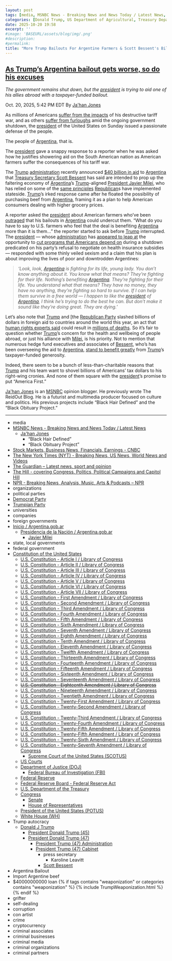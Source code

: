 ```yaml
---
layout: post
tags: [media, MSNBC News - Breaking News and News Today / Latest News, Ja’han Jones, “Black Hair Defined”, “Black Obituary Project”, Stock Markets Business News Financials Earnings - CNBC, The New York Times (NYT) - Breaking News US News World News and Videos, The Guardian – Latest news sport and opinion, The Hill - covering Congress Politics Political Campaigns and Capitol Hill, NPR - Breaking News Analysis Music Arts & Podcasts – NPR, organizations, political parties, Democrat Party, Trumpian Party, universities, companies, foreign governments, Inicio / Argentina.gob.ar, Presidencia de la Nación / Argentina.gob.ar, Javier Milei, state local governments, federal government, Constitution of the United States, U.S. Constitution - Article I / Library of Congress, U.S. Constitution - Article II / Library of Congress, U.S. Constitution - Article III / Library of Congress, U.S. Constitution - Article IV / Library of Congress, U.S. Constitution - Article V / Library of Congress, U.S. Constitution - Article VI / Library of Congress, U.S. Constitution - Article VII / Library of Congress, U.S. Constitution - First Amendment / Library of Congress, U.S. Constitution - Second Amendment / Library of Congress, U.S. Constitution - Third Amendment / Library of Congress, U.S. Constitution - Fourth Amendment / Library of Congress, U.S. Constitution - Fifth Amendment / Library of Congress, U.S. Constitution - Sixth Amendment / Library of Congress, U.S. Constitution - Seventh Amendment / Library of Congress, U.S. Constitution - Eighth Amendment / Library of Congress, U.S. Constitution - Tenth Amendment / Library of Congress, U.S. Constitution - Eleventh Amendment / Library of Congress, U.S. Constitution - Twelfth Amendment / Library of Congress, U.S. Constitution - Thirteenth Amendment / Library of Congress, U.S. Constitution - Fourteenth Amendment / Library of Congress, U.S. Constitution - Fifteenth Amendment / Library of Congress, U.S. Constitution - Sixteenth Amendment / Library of Congress, U.S. Constitution - Seventeenth Amendment / Library of Congress, U.S. Constitution - Eighteenth Amendment / Library of Congress, U.S. Constitution - Nineteenth Amendment / Library of Congress, U.S. Constitution - Twentieth Amendment / Library of Congress, U.S. Constitution - Twenty-First Amendment / Library of Congress, U.S. Constitution - Twenty-Second Amendment / Library of Congress, U.S. Constitution - Twenty-Third Amendment / Library of Congress, U.S. Constitution - Twenty-Fourth Amendment / Library of Congress, U.S. Constitution - Twenty-Fifth Amendment / Library of Congress, U.S. Constitution - Twenty-Fifth Amendment / Library of Congress, U.S. Constitution - Twenty-Sixth Amendment / Library of Congress, U.S. Constitution - Twenty-Seventh Amendment / Library of Congress, Supreme Court of the United States (SCOTUS), US Courts, Department of Justice (DOJ), Federal Bureau of Investigation (FBI), Federal Reserve, Federal Reserve Board - Federal Reserve Act, U.S. Department of the Treasury, Congress, Senate, House of Representatives, President of the United States (POTUS), White House (WH), Trump autocracy, Donald J Trump, President Donald Trump (45), President Donald Trump (47), President Trump (47) Administration, President Trump (47) Cabinet, press secretary, Karoline Leavitt, Scott Bessent, Argentina Bailout, Import Argentine beef, $40000000000 loan, grifter, self-dealing, corruption, con artist, crime, cryptocurrency, criminal associates, criminal businesses, criminal media, criminal organizations, criminal partners]
categories: [Donald Trump, US Department of Agricultural, Treasury Department, Scott Bessent, billionaire bailout, Argentina, Javier Milei, American farmers]
date: 2025-10-20 19:58
excerpt: ''
#image: 'BASEURL/assets/blog/img/.png'
#description:
#permalink:
title: "More Trump Bailouts For Argentine Farmers & Scott Bessent's Billionaire Buddies While American Farmers Get Shafted"
---
```


## [As Trump’s Argentina bailout gets worse, so do his excuses](https://www.msnbc.com/top-stories/latest/trump-argentina-bailout-beef-rcna238720)

*The government remains shut down, but the [president](https://www.whitehouse.gov/) is trying to aid one of his allies abroad with a taxpayer-funded bailout.*

Oct. 20, 2025, 5:42 PM EDT
By [Ja'han Jones](https://www.msnbc.com/author/jahan-jones-ncpn371241)

As millions of Americans [suffer from the impacts](https://www.theguardian.com/us-news/2025/oct/19/trump-tariffs-us-consumers) of his destructive tariff war, and as others [suffer from furloughs](https://www.cnbc.com/2025/10/15/trump-government-shutdown-jobs-vought.html) amid the ongoing government shutdown, the [president](https://www.whitehouse.gov/) of the United States on Sunday issued a passionate defense of the people.

The people of [Argentina](https://www.argentina.gob.ar/), that is.

The [president](https://www.whitehouse.gov/) gave a snappy response to a reporter when he was asked how he justifies showering aid on the South American nation as American farmers suffer the consequences of his tariff war.

The [Trump](https://www.donaldjtrump.com/) [administration](https://www.whitehouse.gov/administration/) recently announced [\$40 billion in aid](https://www.msnbc.com/rachel-maddow-show/maddowblog/price-tag-trumps-argentina-bailout-set-double-creating-democratic-oppo-rcna237989) to [Argentina](https://www.argentina.gob.ar/) that [Treasury Secretary Scott Bessent](https://x.com/SecScottBessent/status/1970821535507026177) has said are intended to prop up the faltering economy of [Argentina](https://www.argentina.gob.ar/)’s [Trump](https://www.donaldjtrump.com/)-aligned [President Javier Milei](https://www.argentina.gob.ar/presidencia), who has relied on some of the [same principles](https://www.msnbc.com/top-stories/latest/argentina-bailout-trump-milei-bessent-maga-rcna234502) [Republican](https://www.gop.com/)s have implemented stateside. [Trump](https://www.donaldjtrump.com/)’s irked response came after he floated the possibility of purchasing beef from [Argentina](https://www.argentina.gob.ar/), framing it as a plan to help American consumers dealing with higher grocery prices.

A reporter asked the [president](https://www.whitehouse.gov/) about American farmers who’ve been [outraged](https://www.msnbc.com/katy-tur/watch/soybean-farmer-hits-back-at-trump-admin-s-argentina-bailout-i-want-trade-not-aid-249871941959) that his bailouts in [Argentina](https://www.argentina.gob.ar/) could undercut them. “What do you have to say to U.S. farmers who feel that the deal is benefiting [Argentina](https://www.argentina.gob.ar/) more than it is them...” the reporter started to ask before [Trump](https://www.donaldjtrump.com/) interrupted. The [president](https://www.whitehouse.gov/) — whose [administration](https://www.whitehouse.gov/administration/) has [appeared to leap at](https://thehill.com/homenews/senate/5534675-mike-lee-russ-vought-layoffs/) the opportunity to [cut programs that Americans depend on](https://19thnews.org/2025/10/special-education-cuts-parents/) during a shutdown predicated on his party’s refusal to negotiate on health insurance subsidies — responded with some thinly veiled sexism and a claim that his plan is about improving the lives of poor and downtrodden Argentines:

> *‘Look, look, [Argentina](https://www.argentina.gob.ar/) is fighting for its life, young lady. You don’t know anything about it. You know what that means? They’re fighting for their life. Nothing’s benefiting [Argentina](https://www.argentina.gob.ar/). They’re fighting for their life. You understand what that means? They have no money, they have no anything, they’re fighting so hard to survive. If I can help them survive in a free world — I happen to like the [president](https://www.argentina.gob.ar/presidencia) of [Argentina](https://www.argentina.gob.ar/), I think he’s trying to do the best he can. But don’t make it sound like they’re doing great. They are dying.’*

Let’s also note that [Trump](https://www.donaldjtrump.com/) and [the [Republican Party](https://www.msnbc.com/opinion/msnbc-opinion/musk-doge-usaid-congress-republicans-rcna212382) slashed billions of dollars in foreign aid to countries around the world this year, an act that [human rights experts said](https://www.npr.org/sections/goats-and-soda/2025/07/01/nx-s1-5452513/trump-usaid-foreign-aid-deaths) could result in [millions of deaths](https://www.msnbc.com/top-stories/latest/sickening-evil-musk-bashed-usaid-cuts-study-predicts-millions-die-rcna216832). So it’s fair to question whether [Trump](https://www.donaldjtrump.com/)’s concern for the health and wellbeing of people abroad, or just his alliance with [Milei](https://www.argentina.gob.ar/presidencia), is his priority. Not to mention that numerous hedge fund executives and associates of [Bessent](https://home.treasury.gov/about/general-information/officials/scott-bessent), who’s has been overseeing the aid to [Argentina](https://www.argentina.gob.ar/), [stand to benefit greatly](https://www.nytimes.com/2025/10/09/us/politics/argentina-bailout-investors.html) from [Trump](https://www.donaldjtrump.com/)’s taxpayer-funded generosity.

Indeed, there seem to be a bunch of less-than-charitable reasons that [Trump](https://www.donaldjtrump.com/) and his team want to shovel billions of Americans’ tax dollars to his right-wing cronies. And none of them square with the [president](https://www.whitehouse.gov/)’s promise to put “America First.”

[Ja'han Jones](https://www.msnbc.com/author/jahan-jones-ncpn371241) is an [MSNBC](https://www.msnbc.com/) opinion blogger. He previously wrote The ReidOut Blog. He is a futurist and multimedia producer focused on culture and politics. His previous projects include “Black Hair Defined” and the “Black Obituary Project.”

----
- media
- [MSNBC News - Breaking News and News Today / Latest News](https://www.msnbc.com/)
    - [Ja'han Jones](https://www.msnbc.com/author/jahan-jones-ncpn371241)
        - “Black Hair Defined”
        - “Black Obituary Project”
- [Stock Markets, Business News, Financials, Earnings - CNBC](https://www.cnbc.com/)
- [The New York Times (NYT) - Breaking News, US News, World News and Videos](https://www.nytimes.com/)
- [The Guardian – Latest news, sport and opinion](https://www.theguardian.com/)
- [The Hill - covering Congress, Politics, Political Campaigns and Capitol Hill](https://thehill.com/)
- [NPR - Breaking News, Analysis, Music, Arts & Podcasts – NPR](https://www.npr.org/)
- organizations
- political parties
- [Democrat Party](https://www.democrats.org/)
- [Trumpian Party](https://www.gop.com/)
- universities
- companies
- foreign governments
- [Inicio / Argentina.gob.ar](https://www.argentina.gob.ar/)
    - [Presidencia de la Nación / Argentina.gob.ar](https://www.argentina.gob.ar/presidencia)
        - [Javier Milei](https://www.casarosada.gob.ar/el-presidente/)
- state, local governments
- federal government
- [Constitution of the United States](https://constitution.congress.gov/constitution/)
    - [U.S. Constitution - Article I / Library of Congress](https://constitution.congress.gov/constitution/article-1/)
    - [U.S. Constitution - Article II / Library of Congress](https://constitution.congress.gov/constitution/article-2/)
    - [U.S. Constitution - Article III / Library of Congress](https://constitution.congress.gov/constitution/article-3/)
    - [U.S. Constitution - Article IV / Library of Congress](https://constitution.congress.gov/constitution/article-4/)
    - [U.S. Constitution - Article V / Library of Congress](https://constitution.congress.gov/constitution/article-5/)
    - [U.S. Constitution - Article VI / Library of Congress](https://constitution.congress.gov/constitution/article-6/)
    - [U.S. Constitution - Article VII / Library of Congress](https://constitution.congress.gov/constitution/article-7/)
    - [U.S. Constitution - First Amendment /  Library of Congress](https://constitution.congress.gov/constitution/amendment-1/)
    - [U.S. Constitution - Second Amendment /  Library of Congress](https://constitution.congress.gov/constitution/amendment-2/)
    - [U.S. Constitution - Third Amendment /  Library of Congress](https://constitution.congress.gov/constitution/amendment-3/)
    - [U.S. Constitution - Fourth Amendment /  Library of Congress](https://constitution.congress.gov/constitution/amendment-4/)
    - [U.S. Constitution - Fifth Amendment /  Library of Congress](https://constitution.congress.gov/constitution/amendment-5/)
    - [U.S. Constitution - Sixth Amendment /  Library of Congress](https://constitution.congress.gov/constitution/amendment-6/)
    - [U.S. Constitution - Seventh Amendment /  Library of Congress](https://constitution.congress.gov/constitution/amendment-7/)
    - [U.S. Constitution - Eighth Amendment /  Library of Congress](https://constitution.congress.gov/constitution/amendment-8/)
    - [U.S. Constitution - Tenth Amendment /  Library of Congress](https://constitution.congress.gov/constitution/amendment-10/)
    - [U.S. Constitution - Eleventh Amendment /  Library of Congress](https://constitution.congress.gov/constitution/amendment-11/)
    - [U.S. Constitution - Twelfth Amendment /  Library of Congress](https://constitution.congress.gov/constitution/amendment-12/)
    - [U.S. Constitution - Thirteenth Amendment /  Library of Congress](https://constitution.congress.gov/constitution/amendment-13/)
    - [U.S. Constitution - Fourteenth Amendment /  Library of Congress](https://constitution.congress.gov/constitution/amendment-14/)
    - [U.S. Constitution - Fifteenth Amendment /  Library of Congress](https://constitution.congress.gov/constitution/amendment-15/)
    - [U.S. Constitution - Sixteenth Amendment /  Library of Congress](https://constitution.congress.gov/constitution/amendment-16/)
    - [U.S. Constitution - Seventeenth Amendment /  Library of Congress](https://constitution.congress.gov/constitution/amendment-17/)
    - ~~[U.S. Constitution - Eighteenth Amendment /  Library of Congress](https://constitution.congress.gov/constitution/amendment-18/)~~
    - [U.S. Constitution - Nineteenth Amendment /  Library of Congress](https://constitution.congress.gov/constitution/amendment-19/)
    - [U.S. Constitution - Twentieth Amendment /  Library of Congress](https://constitution.congress.gov/constitution/amendment-20/)
    - [U.S. Constitution - Twenty-First Amendment /  Library of Congress](https://constitution.congress.gov/constitution/amendment-21/)
    - [U.S. Constitution - Twenty-Second Amendment /  Library of Congress](https://constitution.congress.gov/constitution/amendment-22/)
    - [U.S. Constitution - Twenty-Third Amendment /  Library of Congress](https://constitution.congress.gov/constitution/amendment-23/)
    - [U.S. Constitution - Twenty-Fourth Amendment /  Library of Congress](https://constitution.congress.gov/constitution/amendment-24/)
    - [U.S. Constitution - Twenty-Fifth Amendment /  Library of Congress](https://constitution.congress.gov/constitution/amendment-25/)
    - [U.S. Constitution - Twenty-Fifth Amendment /  Library of Congress](https://constitution.congress.gov/constitution/amendment-25/)
    - [U.S. Constitution - Twenty-Sixth Amendment /  Library of Congress](https://constitution.congress.gov/constitution/amendment-26/)
    - [U.S. Constitution - Twenty-Seventh Amendment /  Library of Congress](https://constitution.congress.gov/constitution/amendment-27/)
        - [Supreme Court of the United States (SCOTUS)](https://www.supremecourt.gov/)
    - [US Courts](https://www.uscourts.gov/)
    - [Department of Justice (DOJ)](https://www.justice.gov/)
        - [Federal Bureau of Investigation (FBI)](https://www.fbi.gov/)
    - [Federal Reserve](https://www.federalreserve.gov/)
    - [Federal Reserve Board - Federal Reserve Act](https://www.federalreserve.gov/aboutthefed/fract.htm)
    - [U.S. Department of the Treasury](https://home.treasury.gov/)
    - [Congress](https://www.congress.gov/)
        - [Senate](https://www.senate.gov/)
        - [House of Representatives](https://www.house.gov/)
     - [President of the United States (POTUS)](https://www.whitehouse.gov/)
    - [White House (WH)](https://www.whitehouse.gov/)
- Trump autocracy
    - [Donald J Trump](https://www.donaldjtrump.com/)
        - [President Donald Trump (45)](https://trumpwhitehouse.archives.gov/)
        - [President Donald Trump (47)](https://www.whitehouse.gov/administration/donald-j-trump/)
            - [President Trump (47) Administration](https://www.whitehouse.gov/administration/)
            - [President Trump (47) Cabinet](https://www.whitehouse.gov/administration/the-cabinet/)
                - press secretary
                    - Karoline Leavitt
                - [Scott Bessent](https://home.treasury.gov/about/general-information/officials/scott-bessent)
- Argentina Bailout
- Import Argentine beef
- \$40000000000 loan
{% if tags contains "weaponization" or categories contains "weaponization" %}
  {% include TrumpWeaponization.html %}
{% endif %}
- grifter
- self-dealing
- corruption
- con artist
- crime
- cryptocurrency
- criminal associates
- criminal businesses
- criminal media
- criminal organizations
- criminal partners